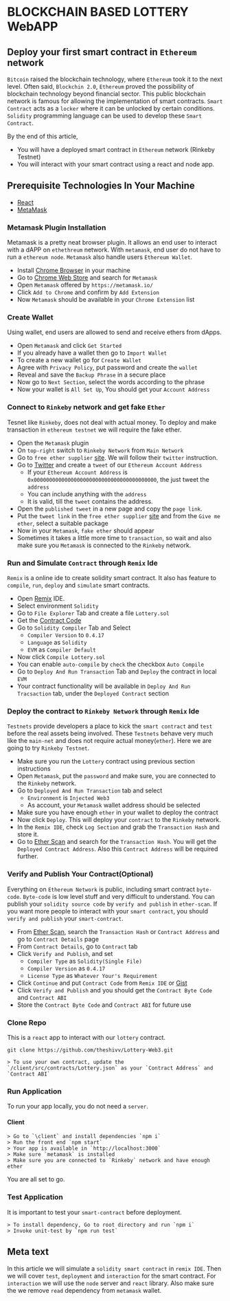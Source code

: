 

# BLOCKCHAIN BASED LOTTERY WebAPP

## Deploy your first smart contract in `Ethereum` network

`Bitcoin` raised the blockchain technology, where `Ethereum` took it to the next level. Often said, `Blockchin 2.0`, `Ethereum` proved the possibility of blockchain technology beyond financial sector. This public blockchain network is famous for allowing the implementation of smart contracts. `Smart Contract` acts as a `locker` where it can be unlocked by certain conditions. `Solidity` programming language can be used to develop these `Smart Contract`.

By the end of this article,

- You will have a deployed smart contract in `Ethereum` network (Rinkeby Testnet)
- You will interact with your smart contract using a react and node app.

## Prerequisite Technologies In Your Machine

- [React](https://reactjs.org/)
- [MetaMask](https://metamask.io/)

### Metamask Plugin Installation

Metamask is a pretty neat browser plugin. It allows an end user to interact with a dAPP on `ethethreum` network. With `metamask`, end user do not have to run a `ethereum node`. `Metamask` also handle users `Ethereum Wallet`.

- Install [Chrome Browser](https://www.google.com/chrome/) in your machine
- Go to [Chrome Web Store](https://chrome.google.com/webstore/category/extension) and search for `Metamask`
- Open `Metamask` offered by `https://metamask.io/`
- Click `Add to Chrome` and confirm by `Add Extension`
- Now `Metamask` should be available in your `Chrome Extension` list

### Create Wallet

Using wallet, end users are allowed to send and receive ethers from dApps.

- Open `Metamask` and click `Get Started`
- If you already have a wallet then go to `Import Wallet`
- To create a new wallet go for `Create Wallet`
- Agree with `Privacy Policy`, put password and create the `wallet`
- Reveal and save the `Backup Phrase` in a secure place
- Now go to `Next Section`, select the words according to the phrase
- Now your wallet is `All Set Up`, You should get your `Account Address`

### Connect to `Rinkeby` network and get fake `Ether`

Tesnet like `Rinkeby`, does not deal with actual money. To deploy and make transaction in `ethereum testnet` we will require the fake ether.

- Open the `Metamask` plugin
- On `top-right` switch to `Rinkeby Network` from `Main Network`
- Go to `free ether supplier` [site](https://faucet.rinkeby.io/). We will follow their `twitter` instruction.
- Go to [Twitter](https://twitter.com/home) and create a `tweet` of our `Ethereum Account Address`
  - If your `Ethereum Account Address` is `0x0000000000000000000000000000000000000000`, the just tweet the `address`
  * You can include anything with the `address`
  * It is valid, till the `tweet` contains the address.
- Open the `published tweet` in a new page and copy the `page link`.
- Put the `tweet link` in the `free ether supplier` [site](https://faucet.rinkeby.io/) and from the `Give me ether`, select a suitable package
- Now in your `Metamask`, `fake ether` should appear
- Sometimes it takes a little more time to `transaction`, so wait and also make sure you `Metamask` is connected to the `Rinkeby` network.

### Run and Simulate `Contract` through `Remix` Ide

`Remix` is a online ide to create solidity smart contract. It also has feature to `compile`, `run`, `deploy` and `simulate` smart contracts.

- Open [Remix](https://remix.ethereum.org/) IDE.
- Select environment `Solidity`
- Go to `File Explorer` Tab and create a file `Lottery.sol`
- Get the [Contract Code](https://gist.github.com/bmshamsnahid/05005b4c1e9c402e521be8b56d8050f2)
- Go to `Solidity Compiler` Tab and Select
  - `Compiler Version` to `0.4.17`
  - `Language` as `Solidity`
  - `EVM` as `Compiler Default`
- Now click `Compile Lottery.sol`
- You can enable `auto-compile` by `check` the checkbox `Auto Compile`
- Go to `Deploy And Run Transaction` Tab and `Deploy` the contract in local `EVM`
- Your contract functionality will be available in `Deploy And Run Tracsaction` tab, under the `Deployed Contract` section

### Deploy the contract to `Rinkeby Network` through `Remix` Ide

`Testnets` provide developers a place to kick the `smart contract` and `test` before the real assets being involved. These `Testnets` behave very much like the `main-net` and does not require actual money(`ether`). Here we are going to try `Rinkeby Testnet`.

- Make sure you run the `Lottery` contract using previous section instructions
- Open `Metamask`, put the `password` and make sure, you are connected to the `Rinkeby` network.
- Go to `Deployed And Run Transaction` tab and select
  - `Environment` is `Injected Web3`
  - As account, your `Metamask` wallet address should be selected
- Make sure you have enough `ether` in your wallet to deploy the contract
- Now click `Deploy`. This will deploy your `contract` to the `Rinkeby` network.
- In the `Remix IDE`, check `Log Section` and grab the `Transaction Hash` and store it.
- Go to [Ether Scan](https://rinkeby.etherscan.io/) and search for the `Transaction Hash`. You will get the `Deployed Contract Address`. Also this `Contract Address` will be required further.

### Verify and Publish Your Contract(Optional)

Everything on `Ethereum Network` is public, including smart contract `byte-code`. `Byte-code` is low level stuff and very difficult to understand. You can publish your `solidity source code` by `verify and publish` in `ether-scan`. If you want more people to interact with your `smart contract`, you should `verify and publish` your `smart-contract`.

- From [Ether Scan](https://rinkeby.etherscan.io/), search the `Transaction Hash` or `Contract Address` and go to `Contract Details` page
- From `Contract Details`, go to `Contract` tab
- Click `Verify and Publish`, and set
  - `Compiler Type` as `Solidity(Single File)`
  - `Compiler Version` as `0.4.17`
  - `License Type` as `Whatever Your's Requirement`
- Click `Continue` and put `Contract Code` from `Remix IDE` or [Gist](https://gist.github.com/bmshamsnahid/05005b4c1e9c402e521be8b56d8050f2)
- Click `Verify and Publish` and you should get the `Contract Byte Code` and `Contract ABI`
- Store the `Contract Byte Code` and `Contract ABI` for future use

### Clone Repo

This is a `react` app to interact with our `lottery` contract.

```
git clone https://github.com/theshivv/Lottery-Web3.git
```

```
> To use your own contract, update the `/client/src/contracts/Lottery.json` as your `Contract Address` and `Contract ABI`
```

### Run Application

To run your app locally, you do not need a `server`.

#### Client

```
> Go to `\client` and install dependencies `npm i`
> Run the front end `npm start`
> Your app is available in `http://localhost:3000`
> Make sure `metamask` is installed
> Make sure you are connected to `Rinkeby` network and have enough ether
```

You are all set to go.

### Test Application

It is important to test your `smart-contract` before deployment.

```
> To install dependency, Go to root directory and run `npm i`
> Invoke unit-test by `npm run test`
```


## Meta text

In this article we will simulate a `solidity smart contract` in `remix IDE`. Then we will cover `test`, `deployment` and `interaction` for the smart contract. For `interaction` we will use the `node` server and `react` library. Also make sure the we remove `read` dependency from `metamask` wallet.
